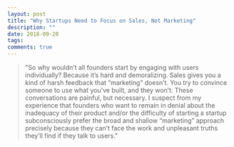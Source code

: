 ```yaml
---
layout: post
title: "Why Startups Need to Focus on Sales, Not Marketing"
description: ""
date: 2018-09-20
tags: 
comments: true
---
```


> "So why wouldn’t all founders start by engaging with users individually? Because it’s hard and demoralizing. Sales gives you a kind of harsh feedback that “marketing” doesn’t. You try to convince someone to use what you’ve built, and they won’t. These conversations are painful, but necessary. I suspect from my experience that founders who want to remain in denial about the inadequacy of their product and/or the difficulty of starting a startup subconsciously prefer the broad and shallow “marketing” approach precisely because they can’t face the work and unpleasant truths they’ll find if they talk to users."
